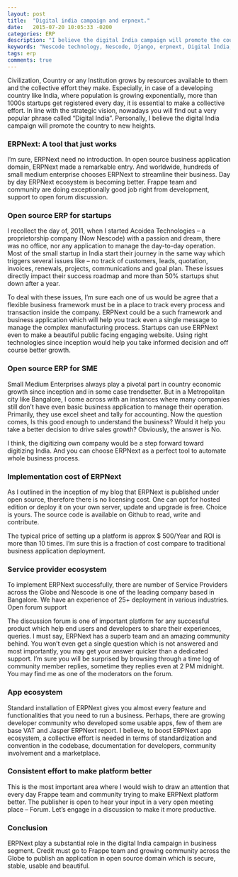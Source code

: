 ```yaml
---
layout: post
title:  "Digital india campaign and erpnext."
date:   2015-07-20 10:05:33 -0200
categories: ERP
description: "I believe the digital India campaign will promote the country to new heights."
keywords: "Nescode technology, Nescode, Django, erpnext, Digital India, Sunil Kumar"
tags: erp
comments: true
---
```


Civilization, Country or any Institution grows by resources available to them and the collective effort they make. Especially, in case of a developing country like India, where population is growing exponentially, more than 1000s startups get registered every day, it is essential to make a collective effort. In line with the strategic vision, nowadays you will find out a very popular phrase called “Digital India”. Personally, I believe the digital India campaign will promote the country to new heights.

### ERPNext: A tool that just works

I’m sure, ERPNext need no introduction. In open source business application domain, ERPNext made a remarkable entry. And worldwide, hundreds of small medium enterprise chooses ERPNext to streamline their business. Day by day ERPNext ecosystem is becoming better. Frappe team and community are doing exceptionally good job right from development, support to open forum discussion.

### Open source ERP for startups

I recollect the day of, 2011, when I started Acoidea Technologies – a proprietorship company (Now Nescode) with a passion and dream, there was no office, nor any application to manage the day-to-day operation. Most of the small startup in India start their journey in the same way which triggers several issues like – no track of customers, leads, quotation, invoices, renewals, projects, communications and goal plan. These issues directly impact their success roadmap and more than 50% startups shut down after a year.

To deal with these issues, I’m sure each one of us would be agree that a flexible business framework must be in a place to track every process and transaction inside the company. ERPNext could be a such framework and business application which will help you track even a single message to manage the complex manufacturing process. Startups can use ERPNext even to make a beautiful public facing engaging website. Using right technologies since inception would help you take informed decision and off course better growth.

### Open source ERP for SME

Small Medium Enterprises always play a pivotal part in country economic growth since inception and in some case trendsetter. But in a Metropolitan city like Bangalore, I come across with an instances where many companies still don’t have even basic business application to manage their operation. Primarily, they use excel sheet and tally for accounting. Now the question comes, Is this good enough to understand the business? Would it help you take a better decision to drive sales growth? Obviously, the answer is No.

I think, the digitizing own company would be a step forward toward digitizing India. And you can choose ERPNext as a perfect tool to automate whole business process.

### Implementation cost of ERPNext

As I outlined in the inception of my blog that ERPNext is published under open source, therefore there is no licensing cost. One can opt for hosted edition or deploy it on your own server, update and upgrade is free. Choice is yours. The source code is available on Github to read, write and contribute.

The typical price of setting up a platform is approx $ 500/Year and ROI is more than 10 times. I’m sure this is a fraction of cost compare to traditional business application deployment.

### Service provider ecosystem

To implement ERPNext successfully, there are number of Service Providers across the Globe and Nescode is one of the leading company based in Bangalore. We have an experience of 25+ deployment in various industries.
Open forum support

The discussion forum is one of important platform for any successful product which help end users and developers to share their experiences, queries. I must say, ERPNext has a superb team and an amazing community behind. You won’t even get a single question which is not answered and most importantly, you may get your answer quicker than a dedicated support. I’m sure you will be surprised by browsing through a time log of community member replies, sometime they replies even at 2 PM midnight. You may find me as one of the moderators on the forum.

### App ecosystem

Standard installation of ERPNext gives you almost every feature and functionalities that you need to run a business. Perhaps, there are growing developer community who developed some usable apps, few of them are base VAT and Jasper ERPNext report. I believe, to boost ERPNext app ecosystem, a collective effort is needed in terms of standardization and convention in the codebase, documentation for developers, community involvement and a marketplace.

### Consistent effort to make platform better

This is the most important area where I would wish to draw an attention that every day Frappe team and community trying to make ERPNext platform better. The publisher is open to hear your input in a very open meeting place – Forum. Let’s engage in a discussion to make it more productive.

### Conclusion

ERPNext play a substantial role in the digital India campaign in business segment. Credit must go to Frappe team and growing community across the Globe to publish an application in open source domain which is secure, stable, usable and beautiful.
